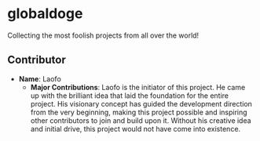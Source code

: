# globaldoge
Collecting the most foolish projects from all over the world!
## Contributor
* __Name__: Laofo
  * __Major Contributions__: Laofo is the initiator of this project. He came up with the brilliant idea that laid the foundation for the entire project. His visionary concept has guided the development direction from the very beginning, making this project possible and inspiring other contributors to join and build upon it. Without his creative idea and initial drive, this project would not have come into existence.
  
